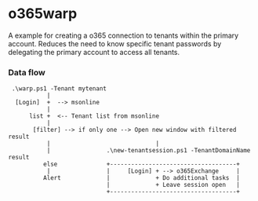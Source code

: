 # o365warp
A example for creating a o365 connection to tenants within the primary account.
Reduces the need to know specific tenant passwords by delegating the primary account to access all tenants.

### Data flow


```
 .\warp.ps1 -Tenant mytenant
           |
  [Login]  +  --> msonline
           |
      list +  <-- Tenant list from msonline
           |
       [filter] --> if only one --> Open new window with filtered result
           |                              |
           |                .\new-tenantsession.ps1 -TenantDomainName result
          else              +------------------------------------+
           |                |     [Login] + --> o365Exchange     |
          Alert             |             + Do additional tasks  |
                            |             + Leave session open   |
                            +------------------------------------+
```
